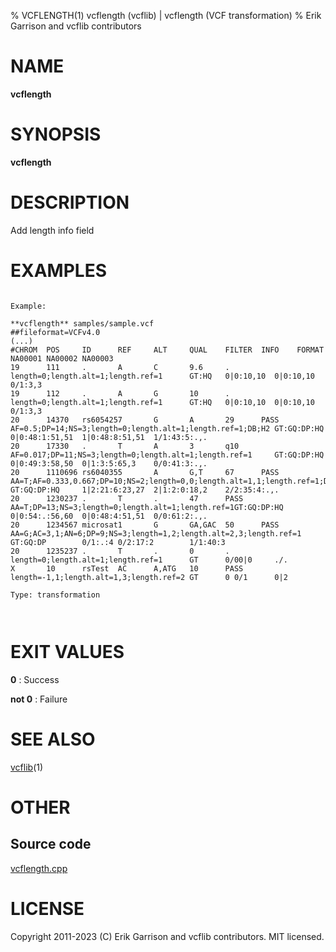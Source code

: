 % VCFLENGTH(1) vcflength (vcflib) | vcflength (VCF transformation)
% Erik Garrison and vcflib contributors

# NAME

**vcflength**

# SYNOPSIS

**vcflength**

# DESCRIPTION

Add length info field





# EXAMPLES

```

Example:

**vcflength** samples/sample.vcf
##fileformat=VCFv4.0
(...)
#CHROM  POS     ID      REF     ALT     QUAL    FILTER  INFO    FORMAT  NA00001 NA00002 NA00003
19      111     .       A       C       9.6     .       length=0;length.alt=1;length.ref=1      GT:HQ   0|0:10,10  0|0:10,10       0/1:3,3
19      112     .       A       G       10      .       length=0;length.alt=1;length.ref=1      GT:HQ   0|0:10,10  0|0:10,10       0/1:3,3
20      14370   rs6054257       G       A       29      PASS    AF=0.5;DP=14;NS=3;length=0;length.alt=1;length.ref=1;DB;H2 GT:GQ:DP:HQ     0|0:48:1:51,51  1|0:48:8:51,51  1/1:43:5:.,.
20      17330   .       T       A       3       q10     AF=0.017;DP=11;NS=3;length=0;length.alt=1;length.ref=1     GT:GQ:DP:HQ     0|0:49:3:58,50  0|1:3:5:65,3    0/0:41:3:.,.
20      1110696 rs6040355       A       G,T     67      PASS    AA=T;AF=0.333,0.667;DP=10;NS=2;length=0,0;length.alt=1,1;length.ref=1;DB   GT:GQ:DP:HQ     1|2:21:6:23,27  2|1:2:0:18,2    2/2:35:4:.,.
20      1230237 .       T       .       47      PASS    AA=T;DP=13;NS=3;length=0;length.alt=1;length.ref=1GT:GQ:DP:HQ      0|0:54:.:56,60  0|0:48:4:51,51  0/0:61:2:.,.
20      1234567 microsat1       G       GA,GAC  50      PASS    AA=G;AC=3,1;AN=6;DP=9;NS=3;length=1,2;length.alt=2,3;length.ref=1  GT:GQ:DP        0/1:.:4 0/2:17:2        1/1:40:3
20      1235237 .       T       .       0       .       length=0;length.alt=1;length.ref=1      GT      0/00|0     ./.
X       10      rsTest  AC      A,ATG   10      PASS    length=-1,1;length.alt=1,3;length.ref=2 GT      0 0/1      0|2

Type: transformation

      

```



# EXIT VALUES

**0**
: Success

**not 0**
: Failure

# SEE ALSO



[vcflib](./vcflib.md)(1)



# OTHER

## Source code

[vcflength.cpp](https://github.com/vcflib/vcflib/blob/master/src/vcflength.cpp)

# LICENSE

Copyright 2011-2023 (C) Erik Garrison and vcflib contributors. MIT licensed.

<!--
  Created with ./scripts/bin2md.rb scripts/bin2md-template.erb
-->
